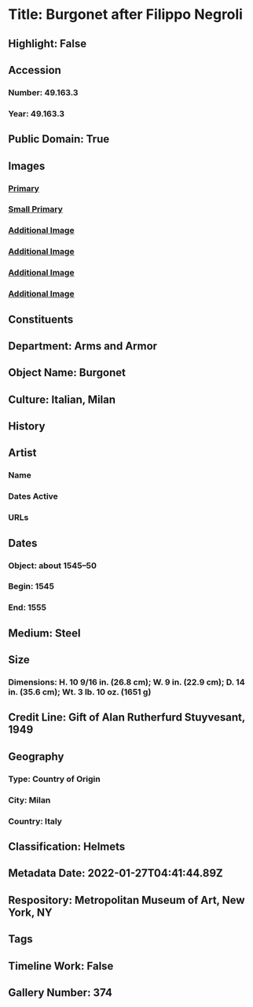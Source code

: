 # Title: Burgonet after Filippo Negroli
## Highlight: False
## Accession
### Number: 49.163.3
### Year: 49.163.3
## Public Domain: True
## Images
### [Primary](https://images.metmuseum.org/CRDImages/aa/original/49.163.3_008AA2015.jpg)
### [Small Primary](https://images.metmuseum.org/CRDImages/aa/web-large/49.163.3_008AA2015.jpg)
### [Additional Image](https://images.metmuseum.org/CRDImages/aa/original/49.163.3_003AA2015.jpg)
### [Additional Image](https://images.metmuseum.org/CRDImages/aa/original/49.163.3_005AA2015.jpg)
### [Additional Image](https://images.metmuseum.org/CRDImages/aa/original/49.163.3_006AA2015.jpg)
### [Additional Image](https://images.metmuseum.org/CRDImages/aa/original/49.163.3_007AA2015.jpg)
## Constituents
## Department: Arms and Armor
## Object Name: Burgonet
## Culture: Italian, Milan
## History
## Artist
### Name
### Dates Active
### URLs
## Dates
### Object: about 1545–50
### Begin: 1545
### End: 1555
## Medium: Steel
## Size
### Dimensions: H. 10 9/16 in. (26.8 cm); W. 9 in. (22.9 cm); D. 14 in. (35.6 cm); Wt. 3 lb. 10 oz. (1651 g)
## Credit Line: Gift of Alan Rutherfurd Stuyvesant, 1949
## Geography
### Type: Country of Origin
### City: Milan
### Country: Italy
## Classification: Helmets
## Metadata Date: 2022-01-27T04:41:44.89Z
## Respository: Metropolitan Museum of Art, New York, NY
## Tags
## Timeline Work: False
## Gallery Number: 374
